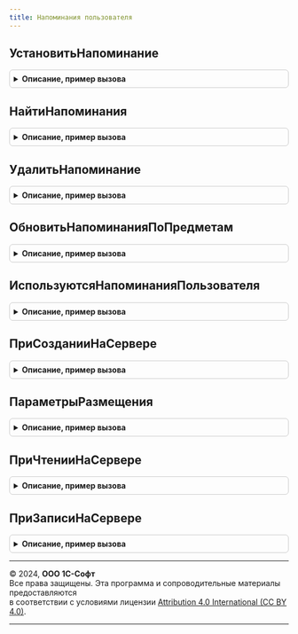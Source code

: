 ```yaml
---
title: Напоминания пользователя
---
```



## УстановитьНапоминание
<details style="margin: 1em 0; padding: 0.5em; border: 1px solid #ccc; border-radius: 6px;">

<summary style="font-weight: bold; cursor: pointer;">Описание, пример вызова</summary>

```bsl

// Создает напоминание с произвольным временем или расписанием выполнения.
//
// Параметры:
//  Текст - Строка - текст напоминания;
//  ВремяСобытия - Дата - дата и время события, о котором надо напомнить.
//               - РасписаниеРегламентногоЗадания - расписание периодического события.
//               - Строка - имя реквизита Предмета, в котором содержится время наступления события.
//  ИнтервалДоСобытия - Число - время в секундах, за которое необходимо напомнить относительно времени события;
//  Предмет - ЛюбаяСсылка - предмет напоминания;
//  Идентификатор - Строка - уточняет предмет напоминания, например, "ДеньРождения".
//
Процедура УстановитьНапоминание(Текст, ВремяСобытия, ИнтервалДоСобытия = 0, Предмет = Неопределено, Идентификатор = Неопределено) Экспорт
```

Пример вызова
```bsl
НапоминанияПользователя.УстановитьНапоминание(Текст, ВремяСобытия, ИнтервалДоСобытия, Предмет, Идентификатор);
```
</details>

## НайтиНапоминания
<details style="margin: 1em 0; padding: 0.5em; border: 1px solid #ccc; border-radius: 6px;">

<summary style="font-weight: bold; cursor: pointer;">Описание, пример вызова</summary>

```bsl

// Возвращает список напоминаний текущего пользователя.
//
// Параметры:
//  Предмет - ЛюбаяСсылка
//          - Массив - предмет или предметы напоминания.
//  Идентификатор - Строка - уточняет предмет напоминания, например, "ДеньРождения".
//
// Возвращаемое значение:
//    Массив - коллекция напоминаний в виде структур с полями, соответствующими полям регистра сведений НапоминанияПользователя.
//
Функция НайтиНапоминания(Знач Предмет = Неопределено, Идентификатор = Неопределено) Экспорт
```

Пример вызова
```bsl
Результат = НапоминанияПользователя.НайтиНапоминания(Предмет, Идентификатор);
```
</details>

## УдалитьНапоминание
<details style="margin: 1em 0; padding: 0.5em; border: 1px solid #ccc; border-radius: 6px;">

<summary style="font-weight: bold; cursor: pointer;">Описание, пример вызова</summary>

```bsl

// Удаляет напоминание пользователя.
//
// Параметры:
//  Напоминание - Структура - элемент коллекции, возвращаемый функцией НайтиНапоминания().
//
Процедура УдалитьНапоминание(Напоминание) Экспорт
```

Пример вызова
```bsl
НапоминанияПользователя.УдалитьНапоминание(Напоминание) 
```
</details>

## ОбновитьНапоминанияПоПредметам
<details style="margin: 1em 0; padding: 0.5em; border: 1px solid #ccc; border-radius: 6px;">

<summary style="font-weight: bold; cursor: pointer;">Описание, пример вызова</summary>

```bsl

// Проверяет изменения реквизитов предметов, на которые есть пользовательская подписка,
// изменяет срок напоминания в случае необходимости.
//
// Параметры:
//  Предметы - Массив - предметы, по которым необходимо обновить сроки напоминаний.
//
Процедура ОбновитьНапоминанияПоПредметам(Предметы) Экспорт
```

Пример вызова
```bsl
НапоминанияПользователя.ОбновитьНапоминанияПоПредметам(Предметы) 
```
</details>

## ИспользуютсяНапоминанияПользователя
<details style="margin: 1em 0; padding: 0.5em; border: 1px solid #ccc; border-radius: 6px;">

<summary style="font-weight: bold; cursor: pointer;">Описание, пример вызова</summary>

```bsl

// Проверяет возможность использования напоминаний пользователя.
//
// Возвращаемое значение:
//  Булево - используются напоминания пользователя
//
Функция ИспользуютсяНапоминанияПользователя() Экспорт
```

Пример вызова
```bsl
Результат = НапоминанияПользователя.ИспользуютсяНапоминанияПользователя() 
```
</details>

## ПриСозданииНаСервере
<details style="margin: 1em 0; padding: 0.5em; border: 1px solid #ccc; border-radius: 6px;">

<summary style="font-weight: bold; cursor: pointer;">Описание, пример вызова</summary>

```bsl

// Обработчик одноименного события формы, размещает на форме элементы для настройки напоминания.
//
// Параметры:
//  Форма - ФормаКлиентскогоПриложения - форма, в которой необходимо разместить элементы настройки напоминания.
//  ПараметрыРазмещения - см. ПараметрыРазмещения
//
Процедура ПриСозданииНаСервере(Форма, ПараметрыРазмещения) Экспорт
```

Пример вызова
```bsl
НапоминанияПользователя.ПриСозданииНаСервере(Форма, ПараметрыРазмещения) 
```
</details>

## ПараметрыРазмещения
<details style="margin: 1em 0; padding: 0.5em; border: 1px solid #ccc; border-radius: 6px;">

<summary style="font-weight: bold; cursor: pointer;">Описание, пример вызова</summary>

```bsl

// Определяет параметры размещения на форме элементов настройки напоминания.
//
// Возвращаемое значение:
//  Структура:
//   * Группа - ГруппаФормы - место размещения элементов настройки напоминания.
//   * ИмяРеквизитаСДатойСобытия - Строка - реквизит, относительно которого устанавливается время напоминания о событии.
//   * ИнтервалВремениНапоминания - Число - интервал времени напоминания по умолчанию, в секундах. По умолчанию - 0.
//   * ДобавлятьФлажок - Булево - если Истина, то рядом с полем ввода интервала времени будет добавлен флажок для
//                                быстрого включения/отключения напоминания. Если Ложь, то флажок выводиться не будет,
//                                отключение напоминания будет доступно в списке выбора интервалов времени. Значение по
//                                умолчанию - Ложь.
//
Функция ПараметрыРазмещения() Экспорт
```

Пример вызова
```bsl
Результат = НапоминанияПользователя.ПараметрыРазмещения() 
```
</details>

## ПриЧтенииНаСервере
<details style="margin: 1em 0; padding: 0.5em; border: 1px solid #ccc; border-radius: 6px;">

<summary style="font-weight: bold; cursor: pointer;">Описание, пример вызова</summary>

```bsl

// Обработчик одноименного события формы, обновляет на форме элементы, связанные с настройкой напоминания.
//
// Параметры:
//  Форма - ФормаКлиентскогоПриложения - форма, в которой необходимо разместить элементы настройки напоминания.
//  ТекущийОбъект       - СправочникОбъект
//                      - ДокументОбъект
//                      - ПланВидовХарактеристикОбъект
//                      - ПланСчетовОбъект
//                      - ПланВидовРасчетаОбъект
//                      - БизнесПроцессОбъект
//                      - ЗадачаОбъект
//                      - ПланОбменаОбъект - предмет напоминания.
//
Процедура ПриЧтенииНаСервере(Форма, ТекущийОбъект) Экспорт
```

Пример вызова
```bsl
НапоминанияПользователя.ПриЧтенииНаСервере(Форма, ТекущийОбъект) 
```
</details>

## ПриЗаписиНаСервере
<details style="margin: 1em 0; padding: 0.5em; border: 1px solid #ccc; border-radius: 6px;">

<summary style="font-weight: bold; cursor: pointer;">Описание, пример вызова</summary>

```bsl

// Обработчик одноименного события формы, устанавливает напоминание по предмету при записи объекта в форме.
//
// Параметры:
//   Форма - ФормаКлиентскогоПриложения - форма, в которой размещены элементы настройки напоминания.
//   Отказ - Булево - признак отказа от записи.
//   ТекущийОбъект  - СправочникОбъект
//                  - ДокументОбъект
//                  - ПланВидовХарактеристикОбъект
//                  - ПланСчетовОбъект
//                  - ПланВидовРасчетаОбъект
//                  - БизнесПроцессОбъект
//                  - ЗадачаОбъект
//                  - ПланОбменаОбъект - предмет напоминания.
//   ПараметрыЗаписи - Структура
//   ТекстНапоминания - Строка - текст устанавливаемого напоминания. Если не заполнен, то используется представление
//                               предмета напоминания.
//
Процедура ПриЗаписиНаСервере(Форма, Отказ, ТекущийОбъект, ПараметрыЗаписи, ТекстНапоминания = "") Экспорт
```

Пример вызова
```bsl
НапоминанияПользователя.ПриЗаписиНаСервере(Форма, Отказ, ТекущийОбъект, ПараметрыЗаписи, ТекстНапоминания);
```
</details>

---

© 2024, **ООО 1С-Софт**  
Все права защищены. Эта программа и сопроводительные материалы предоставляются  
в соответствии с условиями лицензии [Attribution 4.0 International (CC BY 4.0)](https://creativecommons.org/licenses/by/4.0/legalcode).

---
